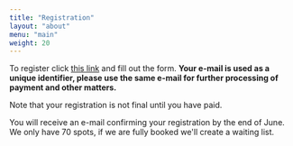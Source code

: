 ```yaml
---
title: "Registration"
layout: "about"
menu: "main"
weight: 20
---
```


To register click [this link](https://docs.google.com/forms/d/e/1FAIpQLSfsOg_2qTy_lKyzS_X1agWjY53NtoGNYS3NHmdYFbGVZElZXg/viewform?usp=sf_link) and fill out the form. **Your e-mail is used as a unique identifier, please use the same e-mail for further processing of payment and other matters.**

Note that your registration is not final until you have paid.

You will receive an e-mail confirming your registration by the end of June. We only have 70 spots, if we are fully booked we'll create a waiting list.
